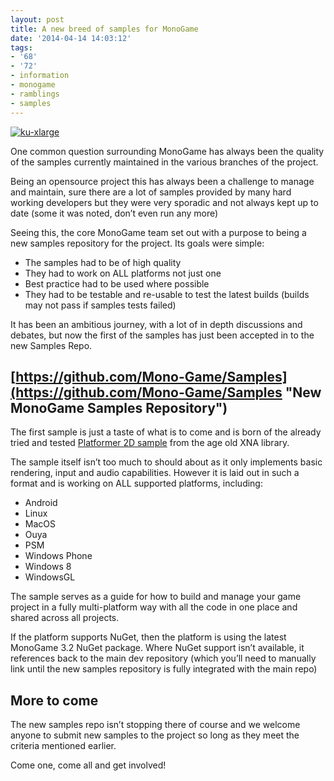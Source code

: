 ```yaml
---
layout: post
title: A new breed of samples for MonoGame
date: '2014-04-14 14:03:12'
tags:
- '68'
- '72'
- information
- monogame
- ramblings
- samples
---
```


[![ku-xlarge](/Images/wordpress/2014/04/ku-xlarge-300x168.jpg)](/Images/wordpress/2014/04/ku-xlarge.jpg)

One common question surrounding MonoGame has always been the quality of the samples currently maintained in the various branches of the project.

Being an opensource project this has always been a challenge to manage and maintain, sure there are a lot of samples provided by many hard working developers but they were very sporadic and not always kept up to date (some it was noted, don’t even run any more)

Seeing this, the core MonoGame team set out with a purpose to being a new samples repository for the project. Its goals were simple:

- The samples had to be of high quality
- They had to work on ALL platforms not just one
- Best practice&nbsp;had to be used where possible
- They had to be testable and re-usable to test the latest builds (builds may not pass if samples tests failed)

It has been an ambitious journey, with a lot of in depth discussions and debates, but now the first of the samples has just been accepted in to the new Samples Repo.

## [https://github.com/Mono-Game/Samples](https://github.com/Mono-Game/Samples "New MonoGame Samples Repository")

The first sample is just a taste of what is to come and is born of the already tried and tested [Platformer 2D sample](http://msdn.microsoft.com/en-us/library/dd254918(v=xnagamestudio.31).aspx "XNA Platformer 2D samples") from the age old XNA library.

The sample itself isn’t too much to should about as it only implements basic rendering, input and audio capabilities. However it is laid out in such a format and is working on ALL supported platforms, including:

- Android
- Linux
- MacOS
- Ouya
- PSM
- Windows Phone
- Windows 8
- WindowsGL

The sample serves as a guide for how to build and manage your game project in a fully multi-platform way with all the code in one place and shared across all projects.

If the platform supports NuGet, then the platform is using the latest MonoGame 3.2 NuGet package. Where NuGet support isn’t available, it references back to the main dev repository (which you’ll need to manually link until the new samples repository is fully integrated with the main repo)

## More to come

The new samples repo isn’t stopping there of course and we welcome anyone to submit new samples to the project so long as they meet the criteria mentioned earlier.

Come one, come all and get involved!

